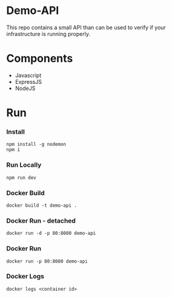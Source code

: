 # Demo-API
This repo contains a small API than can be used to verify if your infrastructure is running properly.

# Components
- Javascript
- ExpressJS
- NodeJS

# Run
### Install
```pwsh
npm install -g nodemon
npm i
```
### Run Locally
```pwsh
npm run dev
```

### Docker Build

```pwsh
docker build -t demo-api .
```

### Docker Run - detached
```pwsh
docker run -d -p 80:8080 demo-api
```

### Docker Run
```pwsh
docker run -p 80:8080 demo-api
```

### Docker Logs
```pwsh
docker logs <container id>
```

